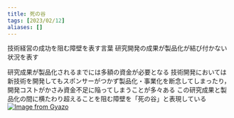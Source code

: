 ```yaml
---
title: 死の谷
tags: [2023/02/12]
aliases: []
---
```


技術経営の成功を阻む障壁を表す言葉
研究開発の成果が製品化が結び付かない状況を表す  
  
研究成果が製品化されるまでには多額の資金が必要となる
技術開発においては新技術を開発してもスポンサーがつかず製品化・事業化を断念してしまったり，開発コストがかさみ資金不足に陥ってしまうことが多々ある
この研究成果と製品化の間に横たわり超えることを阻む障壁を「死の谷」と表現している
[![Image from Gyazo](https://i.gyazo.com/986f27703e2e65a542b66bf821cccfdf.png)](https://gyazo.com/986f27703e2e65a542b66bf821cccfdf)